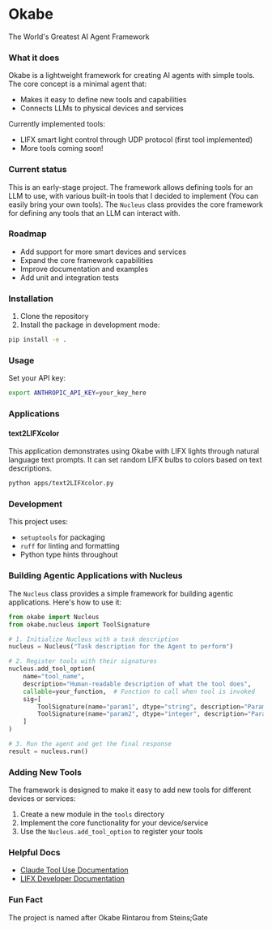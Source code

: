 # Okabe

The World's Greatest AI Agent Framework

### What it does

Okabe is a lightweight framework for creating AI agents with simple tools. The core concept is a minimal agent that:
- Makes it easy to define new tools and capabilities
- Connects LLMs to physical devices and services

Currently implemented tools:
- LIFX smart light control through UDP protocol (first tool implemented)
- More tools coming soon!

### Current status

This is an early-stage project. The framework allows defining tools for an LLM to use, with various built-in tools that I decided to implement (You can easily bring your own tools). The `Nucleus` class provides the core framework for defining any tools that an LLM can interact with. 

### Roadmap

- Add support for more smart devices and services
- Expand the core framework capabilities
- Improve documentation and examples
- Add unit and integration tests

### Installation

1. Clone the repository
2. Install the package in development mode:
```bash
pip install -e .
```

### Usage

Set your API key:
```bash
export ANTHROPIC_API_KEY=your_key_here
```

### Applications

#### text2LIFXcolor

This application demonstrates using Okabe with LIFX lights through natural language text prompts. It can set random LIFX bulbs to colors based on text descriptions.

```bash
python apps/text2LIFXcolor.py
```

### Development

This project uses:
- `setuptools` for packaging
- `ruff` for linting and formatting
- Python type hints throughout

### Building Agentic Applications with Nucleus

The `Nucleus` class provides a simple framework for building agentic applications. Here's how to use it:

```python
from okabe import Nucleus
from okabe.nucleus import ToolSignature

# 1. Initialize Nucleus with a task description
nucleus = Nucleus("Task description for the Agent to perform")

# 2. Register tools with their signatures
nucleus.add_tool_option(
    name="tool_name",
    description="Human-readable description of what the tool does",
    callable=your_function,  # Function to call when tool is invoked
    sig=[
        ToolSignature(name="param1", dtype="string", description="Parameter description"),
        ToolSignature(name="param2", dtype="integer", description="Parameter description"),
    ]
)

# 3. Run the agent and get the final response
result = nucleus.run()
```

### Adding New Tools

The framework is designed to make it easy to add new tools for different devices or services:
1. Create a new module in the `tools` directory
2. Implement the core functionality for your device/service
3. Use the `Nucleus.add_tool_option` to register your tools

### Helpful Docs
* [Claude Tool Use Documentation](https://docs.anthropic.com/en/docs/build-with-claude/tool-use/overview#single-tool-example)
* [LIFX Developer Documentation](https://lan.developer.lifx.com/)

### Fun Fact

The project is named after Okabe Rintarou from Steins;Gate
